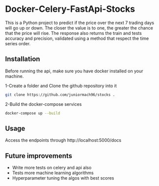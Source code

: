 # Docker-Celery-FastApi-Stocks

This is a Python project to predict if the price over the next 7 trading days will go up or down.
The closer the value is to one, the greater the chance that the price will rise.
The response also returns the train and tests accuracy and precision, validated using a method that respect the time series order.

## Installation

Before running the api, make sure you have docker installed on your machine.

1-Create a folder and Clone the github repository into it

```bash
git clone https://github.com/juniormach96/stocks .
```

2-Build the docker-compose services

```bash
docker-compose up --build
```

## Usage

Access the endpoints through http://localhost:5000/docs

## Future improvements

- Write more tests on celery and api also
- Tests more machine learning algorithms
- Hyperparameter tuning the algos with best scores
